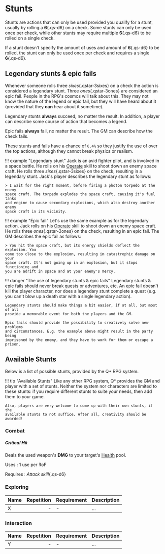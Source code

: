 # Stunts

Stunts are actions that can only be used provided you qualify for a stunt,
usually by rolling a **6**{.qs-d6} on a check. Some stunts can only be used once
per check, while other stunts may require multiple **6**{.qs-d6} to be rolled on
a single check.

If a stunt doesn't specify the amount of uses and amount of **6**{.qs-d6} to be
rolled, the stunt can only be used once per check and requires a single
**6**{.qs-d6}.

## Legendary stunts & epic fails

Whenever someone rolls three *sixes*{.qstar-3sixes} on a check the action is
considered a legendary stunt. Three *ones*{.qstar-3ones} are considered an epic
fail. People in the RPG's cosmos will talk about this. They may not know the
nature of the legend or epic fail, but they will have heard about it (provided
that they **can** hear about it sometime).

Legendary stunts **always** succeed, no matter the result. In addition, a player
can describe some course of action that becomes a legend.

Epic fails **always** fail, no matter the result. The GM can describe how the
check fails.

These stunts and fails have a chance of `0.4%` so they justify the use of over
the top actions, although they cannot break physics or realism.

<div class="left" markdown="1">

!!! example "Legendary stunt"
    Jack is an avid fighter pilot, and is involved in a space battle. He rolls
    on his [Operate](/character/skills#operate) skill to shoot down an enemy
    space craft. He rolls three *sixes*{.qstar-3sixes} on the check, resulting
    in a legendary stunt. Jack's player describes the legendary stunt as
    follows:

    > I wait for the right moment, before firing a photon torpedo at the enemy
    space craft. The torpedo explodes the space craft, causing it's fuel tanks
    and engine to cause secondary explosions, which also destroy another enemy
    space craft in its vicinity.

</div>
<div class="right" markdown="1">

!!! example "Epic fail"
    Let's use the same example as for the legendary action. Jack rolls on his
    [Operate](/character/skills#operate) skill to shoot down an enemy space
    craft. He rolls three *ones*{.qstar-3ones} on the check, resulting in an
    epic fail. The GM describes the epic fail as follows:

    > You hit the space craft, but its energy shields deflect the explosion. You
    come too close to the explosion, resulting in catastrophic damage on your
    space craft. It's not going up in an explosion, but it stops functioning and
    you are adrift in space and at your enemy's mercy.

</div>

!!! danger "The use of legendary stunts & epic fails"
    Legendary stunts & epic fails should never break quests or adventures, etc.
    An epic fail doesn't kill the player character, nor does a legendary stunt
    complete a quest (e.g. you can't blow up a death star with a single
    legendary action).

    Legendary stunts should make things a bit easier, if at all, but most of all
    provide a memorable event for both the players and the GM.

    Epic fails should provide the possibility to creatively solve new problems
    and circumstances. E.g. the example above might result in the party being
    imprisoned by the enemy, and they have to work for them or escape a prison.

## Available Stunts

Below is a list of possible stunts, provided by the Q* RPG system.

!!! tip "Available Stunts"
    Like any other RPG system, Q* provides the GM and player with a set of
    stunts. Neither the system nor characters are limited to these stunts: if
    you require different stunts to suite your needs, then add them to your
    game.

    Also, players are very welcome to come up with their own stunts, if the
    available stunts to not suffice. After all, creativity should be awarded!

### Combat

<div class="col-layout-start qs-list"></div>

##### Critical Hit

Deals the used weapon's **DMG** to your target's [Health](/character#health-hp)
pool.

Uses
:   1 use per RoF

Requires
:   *Attack skill*{.qs-d6}

<div class="col-layout-end"></div>
<div class="col-layout-start qs-list"></div>
<div class="col-layout-end clearfix"></div>

### Exploring

| Name | Repetition | Requirement | Description |
|------|-----------:|-------------|-------------|
| X    |          - | -           | ...         |

### Interaction

| Name | Repetition | Requirement | Description |
|------|-----------:|-------------|-------------|
| Y    |          - | -           | ...         |
